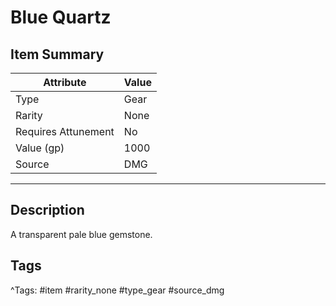 # Blue Quartz

## Item Summary

| Attribute            | Value                        |
|----------------------|------------------------------|
| Type                 | Gear |
| Rarity               | None             |
| Requires Attunement  | No                |
| Value (gp)           | 1000    |
| Source               | DMG |

---

## Description

A transparent pale blue gemstone.

## Tags

^Tags: #item #rarity_none #type_gear #source_dmg